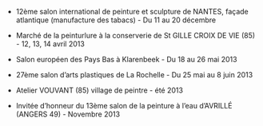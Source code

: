 
* 12ème salon international de peinture et sculpture de NANTES, façade atlantique (manufacture des tabacs) - Du 11 au 20 décembre

* Marché de la peinturlure à la conserverie de St GILLE CROIX DE VIE (85) - 12, 13, 14 avril 2013

* Salon européen des Pays Bas à Klarenbeek - Du 18 au 26 mai 2013

* 27ème salon d’arts plastiques de La Rochelle - Du 25 mai au 8 juin 2013

* Atelier VOUVANT (85) village de peintre - été 2013

* Invitée d’honneur du 13ème salon de la peinture à l’eau d’AVRILLÉ (ANGERS 49) - Novembre 2013
